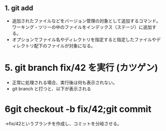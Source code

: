 ## 1. git add
- 追加されたファイルなどをバージョン管理の対象として追加するコマンド。ワーキング・ツリーの中のファイルをインデックス（ステージ）に追加する。
- オプションでファイル名やディレクトリを指定すると指定したファイルやディレクトリ配下のファイルが対象になる。

# 5. git branch fix/42 を実行 (カツゲン)
- 正常に処理される場合、実行後は何も表示されない。
- git branch と打つと、以下が表示される

# 6git checkout -b fix/42;git commit
→fix/42というブランチを作成し、コミットを分岐させる。
